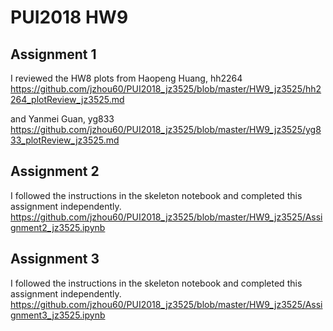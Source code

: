 # PUI2018 HW9

## Assignment 1
I reviewed the HW8 plots from Haopeng Huang, hh2264 https://github.com/jzhou60/PUI2018_jz3525/blob/master/HW9_jz3525/hh2264_plotReview_jz3525.md

and Yanmei Guan, yg833 https://github.com/jzhou60/PUI2018_jz3525/blob/master/HW9_jz3525/yg833_plotReview_jz3525.md


## Assignment 2
I followed the instructions in the skeleton notebook and completed this assignment independently.
https://github.com/jzhou60/PUI2018_jz3525/blob/master/HW9_jz3525/Assignment2_jz3525.ipynb

## Assignment 3
I followed the instructions in the skeleton notebook and completed this assignment independently.
https://github.com/jzhou60/PUI2018_jz3525/blob/master/HW9_jz3525/Assignment3_jz3525.ipynb
